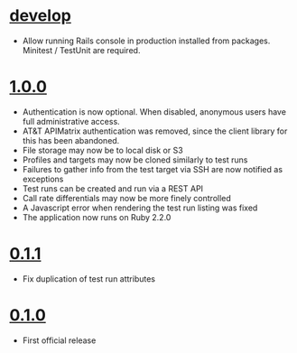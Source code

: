 # [develop](https://github.com/mojolingo/SIPtreadmill/compare/1.0.0...develop)
  * Allow running Rails console in production installed from packages. Minitest / TestUnit are required.

# [1.0.0](https://github.com/mojolingo/SIPtreadmill/compare/0.1.1...1.0.0)
  * Authentication is now optional. When disabled, anonymous users have full administrative access.
  * AT&T APIMatrix authentication was removed, since the client library for this has been abandoned.
  * File storage may now be to local disk or S3
  * Profiles and targets may now be cloned similarly to test runs
  * Failures to gather info from the test target via SSH are now notified as exceptions
  * Test runs can be created and run via a REST API
  * Call rate differentials may now be more finely controlled
  * A Javascript error when rendering the test run listing was fixed
  * The application now runs on Ruby 2.2.0

# [0.1.1](https://github.com/mojolingo/SIPtreadmill/compare/0.1.0...0.1.1)
  * Fix duplication of test run attributes

# [0.1.0](https://github.com/mojoingo/SIPtreadmill/compare/5949933d1fe4940f1e401e86514c596104ff41eb...0.1.1)
  * First official release
